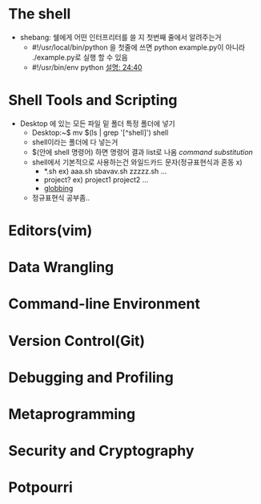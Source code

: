 # The shell
- shebang: 쉘에게 어떤 인터프리터를 쓸 지 첫번째 줄에서 알려주는거
  - #!/usr/local/bin/python 을 첫줄에 쓰면 python example.py이 아니라 ./example.py로 실행 할 수 있음
  - #!/usr/bin/env python [설명: 24:40](https://youtu.be/kgII-YWo3Zw) 
# Shell Tools and Scripting
- Desktop 에 있는 모든 파일 밑 폴더 특정 폴더에 넣기
  - Desktop:~$ mv $(ls | grep '[^shell]') shell
  - shell이라는 폴더에 다 넣는거
  - $(안에 shell 명령어) 하면 명령어 결과 list로 나옴 *command substitution*
  - shell에서 기본적으로 사용하는건 와일드카드 문자(정규표현식과 혼동 x)
    - *.sh ex) aaa.sh sbavav.sh zzzzz.sh ...
    - project? ex) project1 project2 ...
    - [globbing](https://mug896.github.io/bash-shell/exp_and_sub/filename_expansion.html)
  - 정규표현식 공부좀..

# Editors(vim)

# Data Wrangling

# Command-line Environment

# Version Control(Git)

# Debugging and Profiling

# Metaprogramming

# Security and Cryptography

# Potpourri
